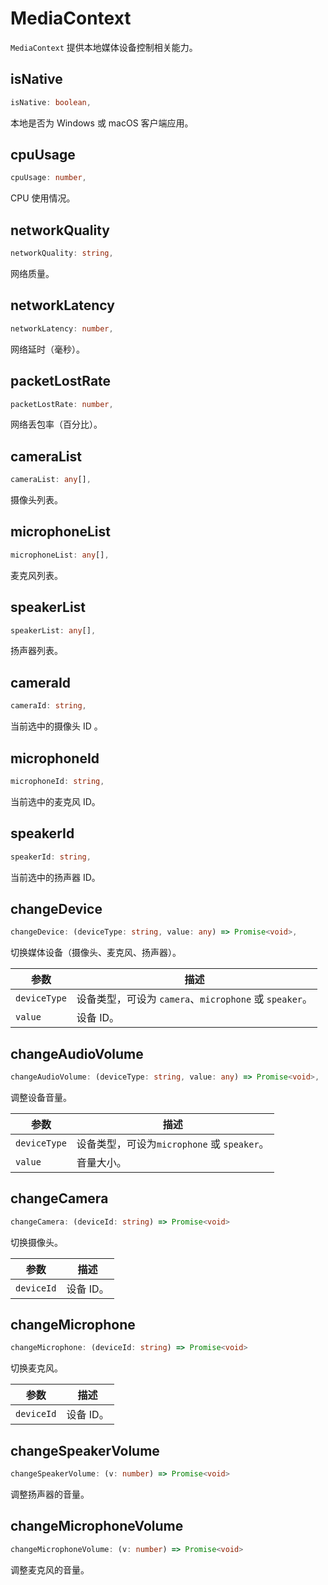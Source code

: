 # MediaContext

`MediaContext` 提供本地媒体设备控制相关能力。

## isNative

```typescript
isNative: boolean,
```

本地是否为 Windows 或 macOS 客户端应用。

## cpuUsage

```typescript
cpuUsage: number,
```

CPU 使用情况。

## networkQuality

```typescript
networkQuality: string,
```

网络质量。

## networkLatency

```typescript
networkLatency: number,
```

网络延时（毫秒）。

## packetLostRate

```typescript
packetLostRate: number,
```

网络丢包率（百分比）。

## cameraList

```typescript
cameraList: any[],
```

摄像头列表。

## microphoneList

```typescript
microphoneList: any[],
```

麦克风列表。

## speakerList

```typescript
speakerList: any[],
```

扬声器列表。

## cameraId

```typescript
cameraId: string,
```

当前选中的摄像头 ID 。

## microphoneId

```typescript
microphoneId: string,
```

当前选中的麦克风 ID。

## speakerId

```typescript
speakerId: string,
```

当前选中的扬声器 ID。

## changeDevice

```typescript
changeDevice: (deviceType: string, value: any) => Promise<void>,
```

切换媒体设备（摄像头、麦克风、扬声器）。

| 参数         | 描述                                                   |
| ------------ | ------------------------------------------------------ |
| `deviceType` | 设备类型，可设为 `camera`、`microphone` 或 `speaker`。 |
| `value`      | 设备 ID。                                              |

## changeAudioVolume

```typescript
changeAudioVolume: (deviceType: string, value: any) => Promise<void>,
```

调整设备音量。

| 参数         | 描述                                        |
| ------------ | ------------------------------------------- |
| `deviceType` | 设备类型，可设为`microphone` 或 `speaker`。 |
| `value`      | 音量大小。                                  |

## changeCamera

```typescript
changeCamera: (deviceId: string) => Promise<void>
```

切换摄像头。

| 参数       | 描述      |
| ---------- | --------- |
| `deviceId` | 设备 ID。 |

## changeMicrophone

```typescript
changeMicrophone: (deviceId: string) => Promise<void>
```

切换麦克风。

| 参数       | 描述      |
| ---------- | --------- |
| `deviceId` | 设备 ID。 |

## changeSpeakerVolume

```typescript
changeSpeakerVolume: (v: number) => Promise<void>
```

调整扬声器的音量。

## changeMicrophoneVolume

```typescript
changeMicrophoneVolume: (v: number) => Promise<void>
```

调整麦克风的音量。
